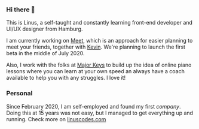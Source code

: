 ### Hi there 👋

This is Linus, a self-taught and constantly learning front-end developer and UI/UX designer from Hamburg. 

I am currently working on [Meet](https://themeetapp.de), which is an approach for easier planning to meet your friends, together with [Kevin](https://github.com/schaefkn). We're planning to launch the first beta in the middle of July 2020.

Also, I work with the folks at [Major Keys](https://majorkeys.de) to build up the idea of online piano lessons where you can learn at your own speed an always have a coach available to help you with any struggles. I love it!

### Personal

Since February 2020, I am self-employed and found my first _company_. Doing this at 15 years was not easy, but I managed to get everything up and running. Check more on [linuscodes.com](https://linuscodes.com)

<!--
**linuscodes/linuscodes** is a ✨ _special_ ✨ repository because its `README.md` (this file) appears on your GitHub profile.

Here are some ideas to get you started:

- 🔭 I’m currently working on ...
- 🌱 I’m currently learning ...
- 👯 I’m looking to collaborate on ...
- 🤔 I’m looking for help with ...
- 💬 Ask me about ...
- 📫 How to reach me: ...
- 😄 Pronouns: ...
- ⚡ Fun fact: ...
-->
